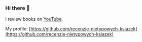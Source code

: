 ### Hi there 👋

I review books on [YouTube](https://www.youtube.com/channel/UClWi5nqFb1u58opo5acBvyQ).

My profile: [https://github.com/recenzje-nietypowych-ksiazek](https://github.com/recenzje-nietypowych-ksiazek)

<!--
**recenzje-nietypowych-ksiazek/recenzje-nietypowych-ksiazek** is a ✨ _special_ ✨ repository because its `README.md` (this file) appears on your GitHub profile.

Here are some ideas to get you started:

- 🔭 I’m currently working on ...
- 🌱 I’m currently learning ...
- 👯 I’m looking to collaborate on ...
- 🤔 I’m looking for help with ...
- 💬 Ask me about ...
- 📫 How to reach me: ...
- 😄 Pronouns: ...
- ⚡ Fun fact: ...
-->
